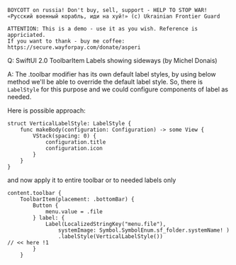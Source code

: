```
BOYCOTT on russia! Don't buy, sell, support - HELP TO STOP WAR!
«Русский военный корабль, иди на хуй!» (c) Ukrainian Frontier Guard

ATTENTION: This is a demo - use it as you wish. Reference is appriciated.
If you want to thank - buy me coffee: https://secure.wayforpay.com/donate/asperi
```

Q: SwiftUI 2.0 ToolbarItem Labels showing sideways (by Michel Donais)

A: The .toolbar modifier has its own default label styles, by using below method we'll be able to override 
the default label style. So, there is `LabelStyle` for this purpose and we could configure components of label as needed. 

Here is possible approach:

```
struct VerticalLabelStyle: LabelStyle {
    func makeBody(configuration: Configuration) -> some View {
        VStack(spacing: 0) {
            configuration.title
            configuration.icon
        }
    }
}
```

and now apply it to entire toolbar or to needed labels only


```
content.toolbar {
    ToolbarItem(placement: .bottomBar) {
        Button {
            menu.value = .file
        } label: {
            Label(LocalizedStringKey("menu.file"),
                systemImage: Symbol.SymbolEnum.sf_folder.systemName! )
                .labelStyle(VerticalLabelStyle())                        // << here !1
        }
    }
``` 
